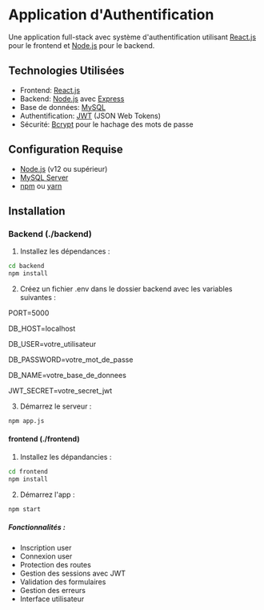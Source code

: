# Application d'Authentification

Une application full-stack avec système d'authentification utilisant [React.js](https://reactjs.org/) pour le frontend et [Node.js](https://nodejs.org/) pour le backend.

## Technologies Utilisées

- Frontend: [React.js](https://reactjs.org/)
- Backend: [Node.js](https://nodejs.org/) avec [Express](https://expressjs.com/)
- Base de données: [MySQL](https://www.mysql.com/)
- Authentification: [JWT](https://jwt.io/) (JSON Web Tokens)
- Sécurité: [Bcrypt](https://www.npmjs.com/package/bcrypt) pour le hachage des mots de passe

## Configuration Requise

- [Node.js](https://nodejs.org/) (v12 ou supérieur)
- [MySQL Server](https://www.mysql.com/)
- [npm](https://www.npmjs.com/) ou [yarn](https://yarnpkg.com/)

## Installation

### Backend (./backend)

1. Installez les dépendances :
```bash
cd backend
npm install
```

2. Créez un fichier .env dans le dossier backend avec les variables suivantes :

PORT=5000

DB_HOST=localhost

DB_USER=votre_utilisateur

DB_PASSWORD=votre_mot_de_passe

DB_NAME=votre_base_de_donnees

JWT_SECRET=votre_secret_jwt

3. Démarrez le serveur :

```bash
npm app.js
```
#### frontend (./frontend)

1. Installez les dépandancies :
```bash
cd frontend
npm install
```

2. Démarrez l'app :
```bash
npm start
```

##### Fonctionnalités :
- Inscription user
- Connexion user
- Protection des routes
- Gestion des sessions avec JWT
- Validation des formulaires
- Gestion des erreurs
- Interface utilisateur
